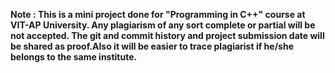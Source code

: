 **Note : This is a mini project done for "Programming in C++" course at VIT-AP University. Any plagiarism of any sort complete or partial will be not accepted. The git and commit history and project submission date will be shared as proof.Also it will be easier to trace plagiarist if he/she belongs to the same institute.**

